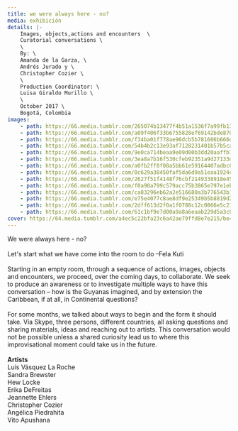 ```yaml
---
title: we were always here - no?
media: exhibición
details: |-
    Images, objects,actions and encounters  \
    Curatorial conversations \
    \
    By: \
    Amanda de la Garza, \
    Andrés Jurado y \
    Christopher Cozier \
    \
    Production Coordinator: \
    Luisa Giraldo Murillo \
    \
    October 2017 \
    Bogotá, Colombia
images:
    - path: https://66.media.tumblr.com/265074b13477f4b51a1536f7a99fb13b/1514f8fb93651502-9f/s2048x3072/0adc24e0431b8070454e88b96df27ae0564243c8.jpg
    - path: https://66.media.tumblr.com/a09f406f33b6755828ef69142bde870d/1514f8fb93651502-10/s2048x3072/0495b72562412f6486efe3d872e3e4f1a05d736c.jpg
    - path: https://66.media.tumblr.com/f34ba01f778ae96dcb5b781606b666d7/1514f8fb93651502-d6/s2048x3072/6229a4159c11951dd4822b4122abbf93731803f1.jpg
    - path: https://66.media.tumblr.com/54b4b2c13e93af7128231401b57b5caf/1514f8fb93651502-52/s2048x3072/a0678077b114eebcd7a4c546a20cd43768db19c6.jpg
    - path: https://66.media.tumblr.com/9e0ca714beaa9e09d00b3dd20aaffb7c/1514f8fb93651502-8a/s2048x3072/2de87d8bf84fa806870fac80c60eff8b0be3357b.jpg
    - path: https://66.media.tumblr.com/3ea8a7b16f530cfeb92351a9d27133db/1514f8fb93651502-2c/s2048x3072/c16897c404f3d780f96a567215cd299b0c4bb07a.jpg
    - path: https://66.media.tumblr.com/a0fb2ff8f08a5bb61e59164407adbc0d/1514f8fb93651502-4b/s2048x3072/bd461b165a77384c1b95af60ccc4ddecbe2511b5.jpg
    - path: https://66.media.tumblr.com/0c629a38450faf5da6d9a51eaa1924c8/1514f8fb93651502-5f/s2048x3072/dfccb3eaaf8c4ec2e6e9e54284d3ed2f7867aea3.jpg
    - path: https://66.media.tumblr.com/2627f51f4148f76cbf2149338918e45c/1514f8fb93651502-70/s2048x3072/04ea9173f7dd24d74a296adbb08f51f08d090869.jpg
    - path: https://66.media.tumblr.com/f0a90a799c579acc75b3865e797e1ebc/1514f8fb93651502-10/s2048x3072/0f94f28782b5f36f4800c3e6971277bf6b4d09ac.jpg
    - path: https://66.media.tumblr.com/ca83296eb62a2e516680a3b776543b1c/60fc6ddf6d89c72a-ed/s2048x3072/a5d5304e0e6b773d12576fa1679c41c33f137ecd.jpg
    - path: https://66.media.tumblr.com/e75e4077c8ae8df9e25349b5b8819d2f/60fc6ddf6d89c72a-b3/s2048x3072/8cef868f2bb15782153e9ac3ed28b8159ad3aac6.jpg
    - path: https://66.media.tumblr.com/2dff613d2f0a1f0788c12c0866e5c21c/60fc6ddf6d89c72a-6c/s2048x3072/d4db13c12308ee6d123c5953c3b3e1c7473f4227.jpg
    - path: https://66.media.tumblr.com/61c1bf9e7d00a9a8a6eaab229d5a3c07/60fc6ddf6d89c72a-33/s2048x3072/144cbbd1a8337e166c3e99ce99e53e129e627a1e.jpg
cover: https://64.media.tumblr.com/a4ec5c22bfa23c6a42ae79ffd8e7e215/be4b5533c24e292d-a3/s1280x1920/6983dc5f3c7e3e1c9aa38b173f0779a54c86a16b.png
---
```


We were always here - no?
<br>
<br>
Let's start what we have come into the room to do –Fela Kuti
<br>
<br>
Starting in an empty room, through a sequence of actions, images, objects and encounters, we proceed, over the coming days, to collaborate. We seek to produce an awareness or to investigate multiple ways to have this conversation – how is the Guyanas imagined, and by extension the Caribbean, if at all, in Continental questions?
<br>
<br>
For some months, we talked about ways to begin and the form it should take. Via Skype, three persons, different countries, all asking questions and sharing materials, ideas and reaching out to artists. This conversation would not be possible unless a shared curiosity lead us to where this improvisational moment could take us in the future.
<br>
<br>
**Artists**<br>
Luís Vásquez La Roche<br>
Sandra Brewster<br>
Hew Locke<br>
Erika DeFreitas<br>
Jeannette Ehlers<br>
Christopher Cozier<br>
Angélica Piedrahita<br>
Vito Apushana<br>
